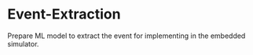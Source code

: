 # Event-Extraction
Prepare ML model to extract the event for implementing in the embedded simulator.
